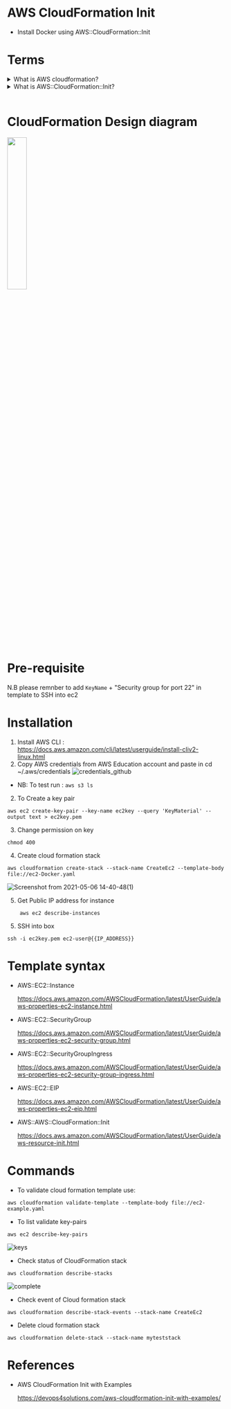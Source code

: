 # AWS CloudFormation Init 
 - Install Docker using AWS::CloudFormation::Init

 # Terms

<details>
 <summary>What is AWS cloudformation?</summary>

    - AWS service that uses template files to automate the setup of AWS resources
    - Described as IaC(Infrastructure-as-Code) tool for automation setup and deployment
 </details>  

<details>
 <summary>What is AWS::CloudFormation::Init?</summary>

    - Contains metadata(or attribute) on an Amazon EC2 instance (e.g Packages,Service, Groups etc)
    - Helper scripts are used installing and starting services (e.g. cfn-init , cfn-signal,cfn-get-metadata,cfn-hup)
   
     Helper scripts used in the template:
    - cfn-init : receiving and intrepreting metadata for installing,start services and creating files
    - cfn-signal: Use CreatePolicy to synchronize with resources send signal back to AWS Cloudformation(e.g Get status of ec2 creation outcome)

 </details>  
<br>
 

# CloudFormation Design diagram

<img width=30% height=30% src=https://user-images.githubusercontent.com/50704452/116811460-bdc99880-ab49-11eb-9cc9-704729e57b0f.png>

<br>

# Pre-requisite 
N.B please remnber to add `KeyName` + "Security group for port 22" in template to SSH into ec2
<br>


# Installation
1. Install AWS CLI : https://docs.aws.amazon.com/cli/latest/userguide/install-cliv2-linux.html 
1. Copy AWS credentials from AWS Education account and paste in cd ~/.aws/credentials
![credentials_github](https://user-images.githubusercontent.com/50704452/116236401-51bcee00-a75f-11eb-9014-53b4e92f5f50.png)
 - NB: To test run : `aws s3 ls`
2. To Create a key pair
```
aws ec2 create-key-pair --key-name ec2key --query 'KeyMaterial' --output text > ec2key.pem
```

3. Change permission on key
```
chmod 400
```
4. Create cloud formation stack
```
aws cloudformation create-stack --stack-name CreateEc2 --template-body file://ec2-Docker.yaml
```

![Screenshot from 2021-05-06 14-40-48(1)](https://user-images.githubusercontent.com/50704452/117300684-1666a180-ae7a-11eb-95c9-b05facb9a338.png)


5. Get Public IP address for instance
```
    aws ec2 describe-instances
```
5. SSH into  box
```
ssh -i ec2key.pem ec2-user@{{IP_ADDRESS}}
``` 

# Template syntax
- AWS::EC2::Instance
  
    https://docs.aws.amazon.com/AWSCloudFormation/latest/UserGuide/aws-properties-ec2-instance.html

 - AWS::EC2::SecurityGroup

    https://docs.aws.amazon.com/AWSCloudFormation/latest/UserGuide/aws-properties-ec2-security-group.html

 - AWS::EC2::SecurityGroupIngress

    https://docs.aws.amazon.com/AWSCloudFormation/latest/UserGuide/aws-properties-ec2-security-group-ingress.html

 - AWS::EC2::EIP

    https://docs.aws.amazon.com/AWSCloudFormation/latest/UserGuide/aws-properties-ec2-eip.html

-  AWS::AWS::CloudFormation::Init

    https://docs.aws.amazon.com/AWSCloudFormation/latest/UserGuide/aws-resource-init.html


# Commands
 - To validate cloud formation template use:
 ```
 aws cloudformation validate-template --template-body file://ec2-example.yaml
 ```
 - To list validate key-pairs
 ```
 aws ec2 describe-key-pairs
 ```
 ![keys](https://user-images.githubusercontent.com/50704452/116238931-51722200-a762-11eb-8a3d-41b16913d469.png)

 - Check status of CloudFormation stack
 ```
 aws cloudformation describe-stacks

 ```
 ![complete](https://user-images.githubusercontent.com/50704452/116241342-18877c80-a765-11eb-94c8-be23193e6396.png)

- Check event of Cloud formation stack
```
aws cloudformation describe-stack-events --stack-name CreateEc2
```
- Delete cloud formation stack
```
aws cloudformation delete-stack --stack-name myteststack
```
# References
 - AWS CloudFormation Init with Examples

    https://devops4solutions.com/aws-cloudformation-init-with-examples/

